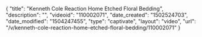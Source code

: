 {
    "title": "Kenneth Cole Reaction Home Etched Floral Bedding",
    "description": "",
    "videoid": "110002071",
    "date_created": "1502524703",
    "date_modified": "1504247455",
    "type": "captivate",
    "layout": "video",
    "url": "\/v\/kenneth-cole-reaction-home-etched-floral-bedding\/110002071"
}